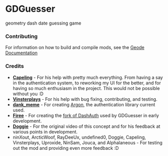 # GDGuesser
geometry dash date guessing game

### Contributing

For information on how to build and compile mods, see the [Geode Documentation](https://docs.geode-sdk.org/)

### Credits
- [**Capeling**](https://github.com/Capeling) - For his help with pretty much everything. From having a say in the authentication system, to reworking my UI for the better, and for having so much enthusiasm in the project. This would not be possible without you :D
- [**Vinsterplays**](https://github.com/Vinsterplays) - For his help with bug fixing, contributing, and testing.
- [**dank_meme**](https://github.com/dankmeme01) - For creating [Argon](https://github.com/GlobedGD/Argon), the authentication library current used.
- [**Firee**](https://github.com/FireMario211) - For creating the [fork of DashAuth](https://github.com/FireMario211/dashauth) used by GDGuesser in early development.
- [**Doggie**](https://youtube.com/@DoggieDasher) - For the original video of this concept and for his feedback at various points in development.
- ninXout, ArcticWoof, RayDeeUx, undefined0, Doggie, Capeling, Vinsterplays, Uproxide, NinSam, Jouca, and Alphalaneous - For testing out the mod and providing even more feedback :D
